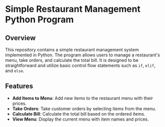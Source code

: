 # Simple Restaurant Management Python Program

## Overview

This repository contains a simple restaurant management system implemented in Python. 
The program allows users to manage a restaurant's menu, take orders, and calculate the total bill. It is designed to be straightforward and utilize basic control flow statements such as `if`, `elif`, and `else`.


## Features

- **Add Items to Menu**: Add new items to the restaurant menu with their prices.
- **Take Orders**: Take customer orders by selecting items from the menu.
- **Calculate Bill**: Calculate the total bill based on the ordered items.
- **View Menu**: Display the current menu with item names and prices.


